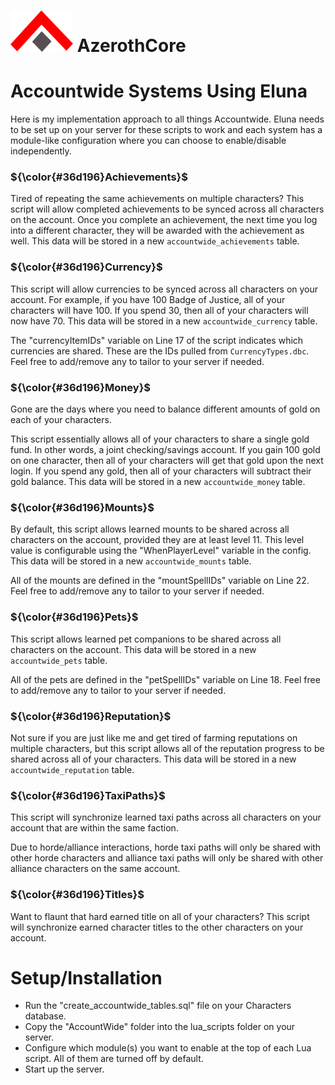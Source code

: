 # ![logo](https://raw.githubusercontent.com/azerothcore/azerothcore.github.io/master/images/logo-github.png) AzerothCore

# Accountwide Systems Using Eluna
Here is my implementation approach to all things Accountwide.  Eluna needs to be set up on your server for these scripts to work and each system has a module-like configuration where you can choose to enable/disable independently.

### ${\color{#36d196}Achievements}$
Tired of repeating the same achievements on multiple characters?  This script will allow completed achievements to be synced across all characters on the account.  Once you complete an achievement, the next time you log into a different character, they will be awarded with the achievement as well.  This data will be stored in a new `accountwide_achievements` table.

### ${\color{#36d196}Currency}$
This script will allow currencies to be synced across all characters on your account.  For example, if you have 100 Badge of Justice, all of your characters will have 100. If you spend 30, then all of your characters will now have 70.  This data will be stored in a new `accountwide_currency` table.

The "currencyItemIDs" variable on Line 17 of the script indicates which currencies are shared. These are the  IDs pulled from `CurrencyTypes.dbc`. Feel free to add/remove any to tailor to your server if needed.

### ${\color{#36d196}Money}$
Gone are the days where you need to balance different amounts of gold on each of your characters.

This script essentially allows all of your characters to share a single gold fund. In other words, a joint checking/savings account.  If you gain 100 gold on one character, then all of your characters will get that gold upon the next login. If you spend any gold, then all of your characters will subtract their gold balance.  This data will be stored in a new `accountwide_money` table.

### ${\color{#36d196}Mounts}$
By default, this script allows learned mounts to be shared across all characters on the account, provided they are at least level 11. This level value is configurable using the "WhenPlayerLevel" variable in the config.  This data will be stored in a new `accountwide_mounts` table.

All of the mounts are defined in the "mountSpellIDs" variable on Line 22.  Feel free to add/remove any to tailor to your server if needed.

### ${\color{#36d196}Pets}$
This script allows learned pet companions to be shared across all characters on the account.  This data will be stored in a new `accountwide_pets` table.

All of the pets are defined in the "petSpellIDs" variable on Line 18.  Feel free to add/remove any to tailor to your server if needed.

### ${\color{#36d196}Reputation}$
Not sure if you are just like me and get tired of farming reputations on multiple characters, but this script allows all of the reputation progress to be shared across all of your characters.  This data will be stored in a new `accountwide_reputation` table.

### ${\color{#36d196}TaxiPaths}$
This script will synchronize learned taxi paths across all characters on your account that are within the same faction.
    	
Due to horde/alliance interactions, horde taxi paths will only be shared with other horde characters and alliance taxi paths will only be shared with other alliance characters on the same account.

### ${\color{#36d196}Titles}$
Want to flaunt that hard earned title on all of your characters?  This script will synchronize earned character titles to the other characters on your account.


# Setup/Installation

- Run the "create_accountwide_tables.sql" file on your Characters database.
- Copy the "AccountWide" folder into the lua_scripts folder on your server.
- Configure which module(s) you want to enable at the top of each Lua script.  All of them are turned off by default.
- Start up the server.
